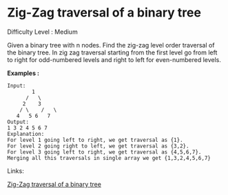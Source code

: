 # Zig-Zag traversal of a binary tree

Difficulty Level : Medium

Given a binary tree with n nodes. Find the zig-zag level order traversal of the binary tree.
In zig zag traversal starting from the first level go from left to right for odd-numbered levels and right to left for even-numbered levels.

**Examples :**

```
Input:
        1
      /   \
     2    3
    / \    /   \
   4   5 6   7
Output:
1 3 2 4 5 6 7
Explanation:
For level 1 going left to right, we get traversal as {1}.
For level 2 going right to left, we get traversal as {3,2}.
For level 3 going left to right, we get traversal as {4,5,6,7}.
Merging all this traversals in single array we get {1,3,2,4,5,6,7}
```

Links:

[Zig-Zag traversal of a binary tree](https://www.geeksforgeeks.org/problems/zigzag-tree-traversal/1)
